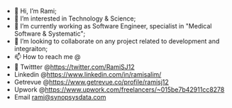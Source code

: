 - 👋 Hi, I’m Rami;
- 👀 I’m interested in Technology & Science;
- 🌱 I’m currently working as Software Engineer, specialist in "Medical Software & Systematic";
- 💞️ I’m looking to collaborate on any project related to development and integraiton;
- 📫 How to reach me @
-  Twittter @https://twitter.com/RamiSJ12
- Linkedin @https://www.linkedin.com/in/ramisalim/
- Getrevue @https://www.getrevue.co/profile/ramisj12
- Upwork @https://www.upwork.com/freelancers/~015be7b42911cc8278
- Email rami@synopsysdata.com
<!---
RamiSJ12/RamiSJ12 is a ✨ special ✨ repository because its `README.md` (this file) appears on your GitHub profile.
You can click the Preview link to take a look at your changes.
--->
